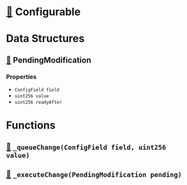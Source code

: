 # [🔗](/contracts/Configurable.sol#L11) Configurable
# Data Structures
## [🔗](/contracts/Configurable.sol#L74) PendingModification
### Properties
- `ConfigField field`
- `uint256 value`
- `uint256 readyAfter`
# Functions
## [🔗](/contracts/Configurable.sol#L83) `_queueChange(ConfigField field, uint256 value)`

## [🔗](/contracts/Configurable.sol#L93) `_executeChange(PendingModification pending)`

